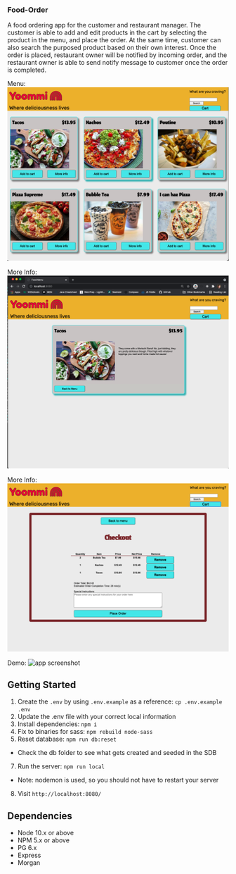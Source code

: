### Food-Order

A food ordering app for the customer and restaurant manager. The customer is able to add and edit products in the cart by selecting the product in the menu, and place the order. At the same time, customer can also search the purposed product based on their own interest. Once the order is placed, restaurant owner will be notified by incoming order, and the restaurant owner is able to send notify message to customer once the order is completed.


Menu: 
![app screenshot](https://raw.githubusercontent.com/elbowgrrl/Food-Order/css/public/screenshots/Yoommi%20-%20menu%20view.png "Yoommi Menu")

More Info: 
![app screenshot](https://raw.githubusercontent.com/elbowgrrl/Food-Order/css/public/screenshots/Yoommi%20-%20more%20info%20view.png "Yoommi More Info")

More Info: 
![app screenshot](https://raw.githubusercontent.com/elbowgrrl/Food-Order/css/public/screenshots/Yoommi%20-%20checkout.png "Yoommi Cart")

Demo: 
![app screenshot](https://github.com/elbowgrrl/Food-Order/blob/css/public/screenshots/Food-Order-Demo-Yoommi.gif)


## Getting Started

1. Create the `.env` by using `.env.example` as a reference: `cp .env.example .env`
2. Update the .env file with your correct local information 
3. Install dependencies: `npm i`
4. Fix to binaries for sass: `npm rebuild node-sass`
5. Reset database: `npm run db:reset`
  - Check the db folder to see what gets created and seeded in the SDB
7. Run the server: `npm run local`
  - Note: nodemon is used, so you should not have to restart your server
8. Visit `http://localhost:8080/`


## Dependencies

- Node 10.x or above
- NPM 5.x or above
- PG 6.x
- Express
- Morgan

